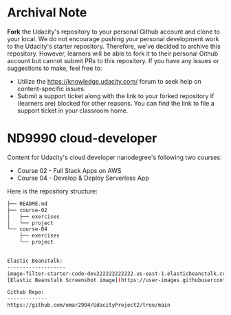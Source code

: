 # Archival Note
**Fork** the Udacity's repository to your personal Github account and clone to your local. We do not encourage pushing your personal development work to the Udacity's starter repository. Therefore, we've decided to archive this repository. However, learners will be able to fork it to their personal Github account but cannot submit PRs to this repository. If you have any issues or suggestions to make, feel free to:
- Utilize the https://knowledge.udacity.com/ forum to seek help on content-specific issues.
- Submit a support ticket along with the link to your forked repository if (learners are) blocked for other reasons. You can find the link to file a support ticket in your classroom home. 

# ND9990 cloud-developer
Content for Udacity's cloud developer nanodegree's following two courses:
* Course 02 - Full Stack Apps on AWS
* Course 04 - Develop & Deploy Serverless App

Here is the repository structure:
```bash
├── README.md
├── course-02
│   ├── exercises
│   └── project
└── course-04
    ├── exercises
    └── project
    

Elastic Beanstalk:
-------------------
image-filter-starter-code-dev222222222222.us-east-1.elasticbeanstalk.com
[Elastic Beanstalk Screenshot image](https://user-images.githubusercontent.com/55881867/219316677-d81bec3e-3c29-4f20-8c83-d3b12abd36f2.png)

Github Repo:
-------------
https://github.com/omar2904/UdacityProject2/tree/main

